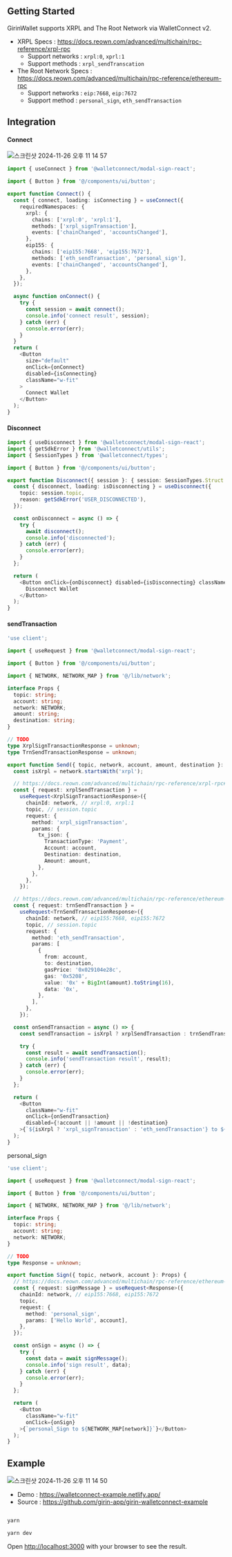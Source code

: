 ## Getting Started

GirinWallet supports XRPL and The Root Network via WalletConnect v2.
- XRPL Specs : https://docs.reown.com/advanced/multichain/rpc-reference/xrpl-rpc
  - Support networks : `xrpl:0`, `xprl:1`
  - Support methods : `xrpl_sendTranscation`
- The Root Network Specs : https://docs.reown.com/advanced/multichain/rpc-reference/ethereum-rpc
  - Support networks : `eip:7668`, `eip:7672`
  - Support method : `personal_sign`, `eth_sendTransaction`

## Integration 

#### Connect 
![스크린샷 2024-11-26 오후 11 14 57](https://github.com/user-attachments/assets/260c04f7-c1f4-4a05-b5a7-7aba2593fb68)
```ts 
import { useConnect } from '@walletconnect/modal-sign-react';

import { Button } from '@/components/ui/button';

export function Connect() {
  const { connect, loading: isConnecting } = useConnect({
    requiredNamespaces: {
      xrpl: {
        chains: ['xrpl:0', 'xrpl:1'],
        methods: ['xrpl_signTransaction'],
        events: ['chainChanged', 'accountsChanged'],
      },
      eip155: {
        chains: ['eip155:7668', 'eip155:7672'],
        methods: ['eth_sendTransaction', 'personal_sign'],
        events: ['chainChanged', 'accountsChanged'],
      },
    },
  });

  async function onConnect() {
    try {
      const session = await connect();
      console.info('connect result', session);
    } catch (err) {
      console.error(err);
    }
  }
  return (
    <Button
      size="default"
      onClick={onConnect}
      disabled={isConnecting}
      className="w-fit"
    >
      Connect Wallet
    </Button>
  );
}
```

#### Disconnect
```ts
import { useDisconnect } from '@walletconnect/modal-sign-react';
import { getSdkError } from '@walletconnect/utils';
import { SessionTypes } from '@walletconnect/types';

import { Button } from '@/components/ui/button';

export function Disconnect({ session }: { session: SessionTypes.Struct }) {
  const { disconnect, loading: isDisconnecting } = useDisconnect({
    topic: session.topic,
    reason: getSdkError('USER_DISCONNECTED'),
  });

  const onDisconnect = async () => {
    try {
      await disconnect();
      console.info('disconnected');
    } catch (err) {
      console.error(err);
    }
  };

  return (
    <Button onClick={onDisconnect} disabled={isDisconnecting} className="w-fit">
      Disconnect Wallet
    </Button>
  );
}
```

#### sendTransaction
```ts
'use client';

import { useRequest } from '@walletconnect/modal-sign-react';

import { Button } from '@/components/ui/button';

import { NETWORK, NETWORK_MAP } from '@/lib/network';

interface Props {
  topic: string;
  account: string;
  network: NETWORK;
  amount: string;
  destination: string;
}

// TODO
type XrplSignTransactionResponse = unknown;
type TrnSendTransactionResponse = unknown;

export function Send({ topic, network, account, amount, destination }: Props) {
  const isXrpl = network.startsWith('xrpl');

  // https://docs.reown.com/advanced/multichain/rpc-reference/xrpl-rpc#xrpl_signtransaction
  const { request: xrplSendTransaction } =
    useRequest<XrplSignTransactionResponse>({
      chainId: network, // xrpl:0, xrpl:1
      topic, // session.topic
      request: {
        method: 'xrpl_signTransaction',
        params: {
          tx_json: {
            TransactionType: 'Payment',
            Account: account,
            Destination: destination,
            Amount: amount,
          },
        },
      },
    });

  // https://docs.reown.com/advanced/multichain/rpc-reference/ethereum-rpc#example-parameters-1
  const { request: trnSendTransaction } =
    useRequest<TrnSendTransactionResponse>({
      chainId: network, // eip155:7668, eip155:7672
      topic, // session.topic
      request: {
        method: 'eth_sendTransaction',
        params: [
          {
            from: account,
            to: destination,
            gasPrice: '0x029104e28c',
            gas: '0x5208',
            value: '0x' + BigInt(amount).toString(16),
            data: '0x',
          },
        ],
      },
    });

  const onSendTransaction = async () => {
    const sendTransaction = isXrpl ? xrplSendTransaction : trnSendTransaction;

    try {
      const result = await sendTransaction();
      console.info('sendTransaction result', result);
    } catch (err) {
      console.error(err);
    }
  };

  return (
    <Button
      className="w-fit"
      onClick={onSendTransaction}
      disabled={!account || !amount || !destination}
    >{`${isXrpl ? 'xrpl_signTransaction' : 'eth_sendTransaction'} to ${NETWORK_MAP[network]}`}</Button>
  );
}
```
personal_sign
```ts
'use client';

import { useRequest } from '@walletconnect/modal-sign-react';

import { Button } from '@/components/ui/button';

import { NETWORK, NETWORK_MAP } from '@/lib/network';

interface Props {
  topic: string;
  account: string;
  network: NETWORK;
}

// TODO
type Response = unknown;

export function Sign({ topic, network, account }: Props) {
  // https://docs.reown.com/advanced/multichain/rpc-reference/ethereum-rpc#personal_sign
  const { request: signMessage } = useRequest<Response>({
    chainId: network, // eip155:7668, eip155:7672
    topic,
    request: {
      method: 'personal_sign',
      params: ['Hello World', account],
    },
  });

  const onSign = async () => {
    try {
      const data = await signMessage();
      console.info('sign result', data);
    } catch (err) {
      console.error(err);
    }
  };

  return (
    <Button
      className="w-fit"
      onClick={onSign}
    >{`personal_Sign to ${NETWORK_MAP[network]}`}</Button>
  );
}
```


## Example
![스크린샷 2024-11-26 오후 11 14 50](https://github.com/user-attachments/assets/72fbd31e-2baa-4ca9-a2cc-355ec26b8fbd)
- Demo : https://walletconnect-example.netlify.app/
- Source : https://github.com/girin-app/girin-walletconnect-example

```bash

yarn

yarn dev

```

Open [http://localhost:3000](http://localhost:3000) with your browser to see the result.
